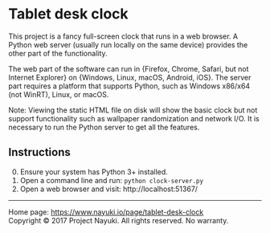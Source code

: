 Tablet desk clock
=================

This project is a fancy full-screen clock that runs in a web browser. A Python web server (usually run locally on the same device) provides the other part of the functionality.

The web part of the software can run in {Firefox, Chrome, Safari, but not Internet Explorer} on {Windows, Linux, macOS, Android, iOS}. The server part requires a platform that supports Python, such as Windows x86/x64 (not WinRT), Linux, or macOS.

Note: Viewing the static HTML file on disk will show the basic clock but not support functionality such as wallpaper randomization and network I/O. It is necessary to run the Python server to get all the features.


## Instructions

0. Ensure your system has Python 3+ installed.
0. Open a command line and run: `python clock-server.py`
0. Open a web browser and visit: http://localhost:51367/

---

Home page: https://www.nayuki.io/page/tablet-desk-clock  
Copyright © 2017 Project Nayuki. All rights reserved. No warranty.
